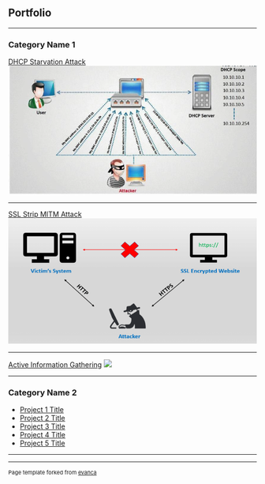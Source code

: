 ## Portfolio

---

### Category Name 1 

[DHCP Starvation Attack](/dhcp_starvation_attack)
<img src="images/dhcp_starvation.png?raw=true"/>

---
[SSL Strip MITM Attack](/sslstrip_attack)
<img src="images/sslstrip.png?raw=true"/>

---
[Active Information Gathering](/active_info_gathering)
<img src="images/info_gathering.jpeg?raw=true"/>

---

### Category Name 2

- [Project 1 Title](http://example.com/)
- [Project 2 Title](http://example.com/)
- [Project 3 Title](http://example.com/)
- [Project 4 Title](http://example.com/)
- [Project 5 Title](http://example.com/)

---




---
<p style="font-size:11px">Page template forked from <a href="https://github.com/evanca/quick-portfolio">evanca</a></p>
<!-- Remove above link if you don't want to attibute -->
